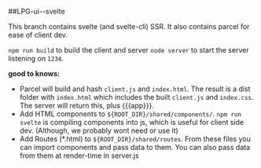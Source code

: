 ##LPG-ui--svelte

This branch contains svelte (and svelte-cli) SSR. It also contains parcel for ease of client dev.


`npm run build` to build the client and server
`node server` to start the server listening on `1234`.


**good to knows:**
* Parcel will build and hash `client.js` and `index.html`. The result is a dist folder with `index.html` which includes the built `client.js` and `index.css`. The server will return this, plus {{{app}}}.
* Add HTML components to `${ROOT_DIR}/shared/components/`. `npm run svelte` is compiling components into js, which is useful for client side dev. (Although, we probably wont need or use it)
* Add Routes (*.html) to `${ROOT_DIR}/shared/routes`. From these files you can import components and pass data to them. You can also pass data from them at render-time in server.js 



 
